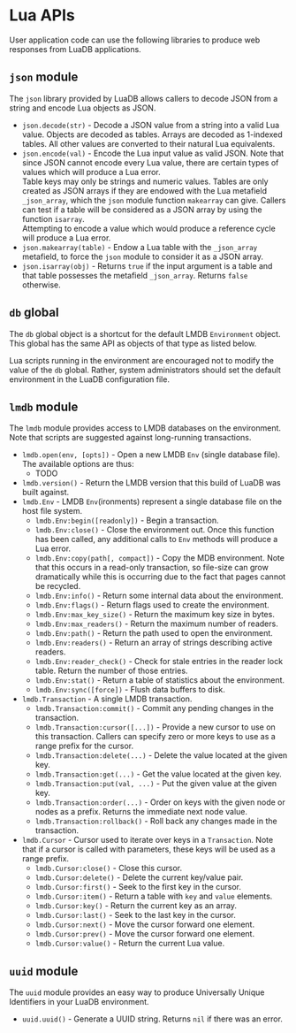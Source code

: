 # Lua APIs

User application code can use the following libraries to produce web
responses from LuaDB applications.

## `json` module
The `json` library provided by LuaDB allows callers to decode JSON from
a string and encode Lua objects as JSON.

* `json.decode(str)` - Decode a JSON value from a string into a valid Lua
  value. Objects are decoded as tables. Arrays are decoded as 1-indexed
  tables. All other values are converted to their natural Lua equivalents.
* `json.encode(val)` - Encode the Lua input value as valid JSON. Note that
  since JSON cannot encode every Lua value, there are certain types of
  values which will produce a Lua error.  
  Table keys may only be strings and numeric values. Tables are only created
  as JSON arrays if they are endowed with the Lua metafield `_json_array`,
  which the `json` module function `makearray` can give. Callers can test
  if a table will be considered as a JSON array by using the function
  `isarray`.  
  Attempting to encode a value which would produce a reference cycle will
  produce a Lua error.
* `json.makearray(table)` - Endow a Lua table with the `_json_array`
  metafield, to force the `json` module to consider it as a JSON array.
* `json.isarray(obj)` - Returns `true` if the input argument is a table and
  that table possesses the metafield `_json_array`. Returns `false` otherwise.

## `db` global
The `db` global object is a shortcut for the default LMDB `Environment`
object. This global has the same API as objects of that type as listed below.

Lua scripts running in the environment are encouraged not to modify the
value of the `db` global. Rather, system administrators should set the
default environment in the LuaDB configuration file.

## `lmdb` module
The `lmdb` module provides access to LMDB databases on the environment. Note
that scripts are suggested against long-running transactions.

* `lmdb.open(env, [opts])` - Open a new LMDB `Env` (single database file).
  The available options are thus:
    * TODO
* `lmdb.version()` - Return the LMDB version that this build of LuaDB was
  built against.
* `lmdb.Env` - LMDB `Env`(ironments) represent a single database file on
  the host file system.
    * `lmdb.Env:begin([readonly])` - Begin a transaction.
    * `lmdb.Env:close()` - Close the environment out. Once this function
      has been called, any additional calls to `Env` methods will produce
      a Lua error.
    * `lmdb.Env:copy(path[, compact])` - Copy the MDB environment. Note
      that this occurs in a read-only transaction, so file-size can grow
      dramatically while this is occurring due to the fact that pages
      cannot be recycled.
    * `lmdb.Env:info()` - Return some internal data about the environment.
    * `lmdb.Env:flags()` - Return flags used to create the environment.
    * `lmdb.Env:max_key_size()` - Return the maximum key size in bytes.
    * `lmdb.Env:max_readers()` - Return the maximum number of readers.
    * `lmdb.Env:path()` - Return the path used to open the environment.
    * `lmdb.Env:readers()` - Return an array of strings describing active
      readers.
    * `lmdb.Env:reader_check()` - Check for stale entries in the reader
      lock table. Return the number of those entries.
    * `lmdb.Env:stat()` - Return a table of statistics about the environment.
    * `lmdb.Env:sync([force])` - Flush data buffers to disk.
* `lmdb.Transaction` - A single LMDB transaction.
    * `lmdb.Transaction:commit()` - Commit any pending changes in the
      transaction.
    * `lmdb.Transaction:cursor([...])` - Provide a new cursor to use on this
      transaction. Callers can specify zero or more keys to use as a range
      prefix for the cursor.
    * `lmdb.Transaction:delete(...)` - Delete the value located at the
      given key.
    * `lmdb.Transaction:get(...)` - Get the value located at the given key.
    * `lmdb.Transaction:put(val, ...)` - Put the given value at the given key.
    * `lmdb.Transaction:order(...)` - Order on keys with the given node or
      nodes as a prefix. Returns the immediate next node value.
    * `lmdb.Transaction:rollback()` - Roll back any changes made in the
      transaction.
* `lmdb.Cursor` - Cursor used to iterate over keys in a `Transaction`. Note
  that if a cursor is called with parameters, these keys will be used as a
  range prefix.
    * `lmdb.Cursor:close()` - Close this cursor.
    * `lmdb.Cursor:delete()` - Delete the current key/value pair.
    * `lmdb.Cursor:first()` - Seek to the first key in the cursor.
    * `lmdb.Cursor:item()` - Return a table with `key` and `value` elements.
    * `lmdb.Cursor:key()` - Return the current key as an array.
    * `lmdb.Cursor:last()` - Seek to the last key in the cursor.
    * `lmdb.Cursor:next()` - Move the cursor forward one element.
    * `lmdb.Cursor:prev()` - Move the cursor forward one element.
    * `lmdb.Cursor:value()` - Return the current Lua value.

## `uuid` module
The `uuid` module provides an easy way to produce Universally Unique
Identifiers in your LuaDB environment.

* `uuid.uuid()` - Generate a UUID string. Returns `nil` if there was an error.